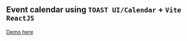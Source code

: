 ## Event calendar using `TOAST UI/Calendar` + `Vite ReactJS`

[Demo here](https://tien-dnm.github.io/calendar-event/)
